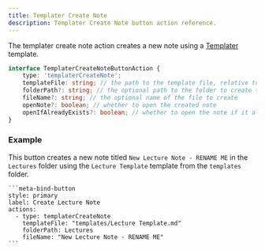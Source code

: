 ```yaml
---
title: Templater Create Note
description: Templater Create Note button action reference.
---
```


The templater create note action creates a new note using a [Templater](https://github.com/SilentVoid13/Templater) template.

```ts
interface TemplaterCreateNoteButtonAction {
	type: 'templaterCreateNote';
	templateFile: string; // the path to the template file, relative to the vault root
	folderPath?: string; // the optional path to the folder to create the note in, relative to the vault root
	fileName?: string; // the optional name of the file to create
	openNote?: boolean; // whether to open the created note
	openIfAlreadyExists?: boolean; // whether to open the note if it already exists instead of creating a new one with an incremented name
}
```

### Example

This button creates a new note titled `New Lecture Note - RENAME ME` in the `Lectures` folder using the `Lecture Template`
template from the `templates` folder.

````custom_markdown {5-8}
```meta-bind-button
style: primary
label: Create Lecture Note
actions:
  - type: templaterCreateNote
    templateFile: "templates/Lecture Template.md"
    folderPath: Lectures
    fileName: "New Lecture Note - RENAME ME"
```
````